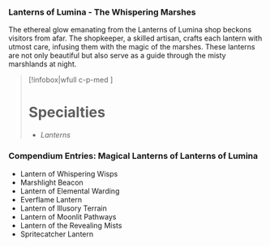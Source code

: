 ### Lanterns of Lumina - The Whispering Marshes

The ethereal glow emanating from the Lanterns of Lumina shop beckons visitors from afar. The shopkeeper, a skilled artisan, crafts each lantern with utmost care, infusing them with the magic of the marshes. These lanterns are not only beautiful but also serve as a guide through the misty marshlands at night.

> [!infobox|wfull  c-p-med ]
>   # Specialties
>   - *Lanterns*

### Compendium Entries: Magical Lanterns of Lanterns of Lumina

- Lantern of Whispering Wisps
- Marshlight Beacon
- Lantern of Elemental Warding
- Everflame Lantern
- Lantern of Illusory Terrain
- Lantern of Moonlit Pathways
- Lantern of the Revealing Mists
- Spritecatcher Lantern
  